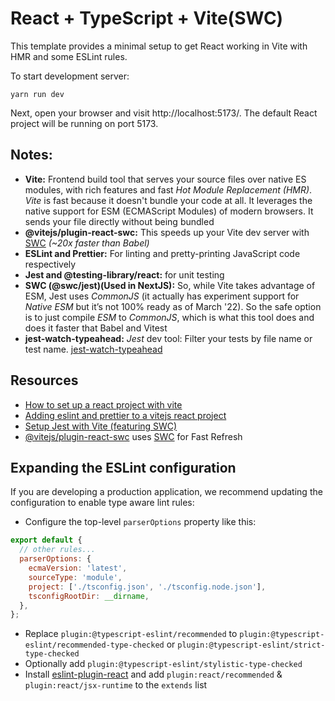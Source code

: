 # React + TypeScript + Vite(SWC)

This template provides a minimal setup to get React working in Vite with HMR and some ESLint rules.

To start development server:

```
yarn run dev
```

Next, open your browser and visit http://localhost:5173/. The default React project will be running on port 5173.

## Notes:

- **Vite:** Frontend build tool that serves your source files over native ES modules, with rich features and fast _Hot Module Replacement (HMR)_. _Vite_ is fast because it doesn't bundle your code at all. It leverages the native support for ESM (ECMAScript Modules) of modern browsers. It sends your file directly without being bundled
- **@vitejs/plugin-react-swc:** This speeds up your Vite dev server with [SWC](https://swc.rs/) _(~20x faster than Babel)_
- **ESLint and Prettier:** For linting and pretty-printing JavaScript code respectively
- **Jest and @testing-library/react:** for unit testing
- **SWC (@swc/jest)(Used in NextJS):** So, while Vite takes advantage of ESM, Jest uses _CommonJS_ (it actually has experiment support for _Native ESM_ but it’s not 100% ready as of March '22). So the safe option is to just compile _ESM_ to _CommonJS_, which is what this tool does and does it faster that Babel and Vitest
- **jest-watch-typeahead:** _Jest_ dev tool: Filter your tests by file name or test name. [jest-watch-typeahead](https://www.npmjs.com/package/jest-watch-typeahead)

## Resources

- [How to set up a react project with vite](https://www.digitalocean.com/community/tutorials/how-to-set-up-a-react-project-with-vite)
- [Adding eslint and prettier to a vitejs react project](https://dev.to/marcosdiasdev/adding-eslint-and-prettier-to-a-vitejs-react-project-2kkj)
- [Setup Jest with Vite (featuring SWC)](https://hung.dev/posts/jest-vite)
- [@vitejs/plugin-react-swc](https://github.com/vitejs/vite-plugin-react-swc) uses [SWC](https://swc.rs/) for Fast Refresh

## Expanding the ESLint configuration

If you are developing a production application, we recommend updating the configuration to enable type aware lint rules:

- Configure the top-level `parserOptions` property like this:

```js
export default {
  // other rules...
  parserOptions: {
    ecmaVersion: 'latest',
    sourceType: 'module',
    project: ['./tsconfig.json', './tsconfig.node.json'],
    tsconfigRootDir: __dirname,
  },
};
```

- Replace `plugin:@typescript-eslint/recommended` to `plugin:@typescript-eslint/recommended-type-checked` or `plugin:@typescript-eslint/strict-type-checked`
- Optionally add `plugin:@typescript-eslint/stylistic-type-checked`
- Install [eslint-plugin-react](https://github.com/jsx-eslint/eslint-plugin-react) and add `plugin:react/recommended` & `plugin:react/jsx-runtime` to the `extends` list
